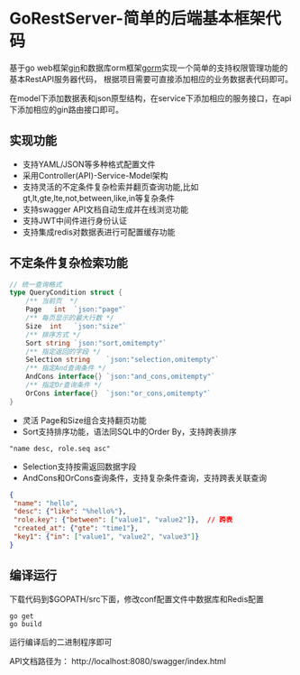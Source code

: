 # GoRestServer-简单的后端基本框架代码
基于go web框架[gin]()和数据库orm框架[gorm]()实现一个简单的支持权限管理功能的基本RestAPI服务器代码，
根据项目需要可直接添加相应的业务数据表代码即可。

在model下添加数据表和json原型结构，在service下添加相应的服务接口，在api下添加相应的gin路由接口即可。

## 实现功能
- 支持YAML/JSON等多种格式配置文件
- 采用Controller(API)-Service-Model架构
- 支持灵活的不定条件复杂检索并翻页查询功能,比如gt,lt,gte,lte,not,between,like,in等复杂条件
- 支持swagger API文档自动生成并在线浏览功能
- 支持JWT中间件进行身份认证
- 支持集成redis对数据表进行可配置缓存功能

## 不定条件复杂检索功能
```go
// 统一查询格式
type QueryCondition struct {
	/** 当前页  */
	Page   int	`json:"page"`
	/** 每页显示的最大行数 */
	Size  int	`json:"size"`
	/** 排序方式 */
	Sort string	`json:"sort,omitempty"`
	/** 指定返回的字段 */
	Selection string	`json:"selection,omitempty"`
	/** 指定And查询条件 */
	AndCons interface{}	`json:"and_cons,omitempty"`
	/** 指定Or查询条件 */
	OrCons interface{}	`json:"or_cons,omitempty"`
}
```
 - 灵活 Page和Size组合支持翻页功能
 - Sort支持排序功能，语法同SQL中的Order By，支持跨表排序
 ```
 "name desc, role.seq asc"
```
 - Selection支持按需返回数据字段
 - AndCons和OrCons查询条件，支持复杂条件查询，支持跨表关联查询
 ```json
{
  "name": "hello",
  "desc": {"like": "%hello%"},
  "role.key": {"between": ["value1", "value2"]},  // 跨表
  "created_at": {"gte": "time1"},
  "key1": {"in": ["value1", "value2", "value3"]}
}
```

## 编译运行
下载代码到$GOPATH/src下面，修改conf配置文件中数据库和Redis配置
```
go get
go build
```
运行编译后的二进制程序即可

API文档路径为：
http://localhost:8080/swagger/index.html
 
